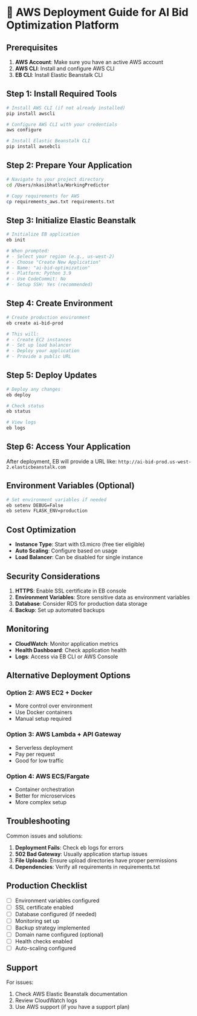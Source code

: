 # 🚀 AWS Deployment Guide for AI Bid Optimization Platform

## Prerequisites

1. **AWS Account**: Make sure you have an active AWS account
2. **AWS CLI**: Install and configure AWS CLI
3. **EB CLI**: Install Elastic Beanstalk CLI

## Step 1: Install Required Tools

```bash
# Install AWS CLI (if not already installed)
pip install awscli

# Configure AWS CLI with your credentials
aws configure

# Install Elastic Beanstalk CLI
pip install awsebcli
```

## Step 2: Prepare Your Application

```bash
# Navigate to your project directory
cd /Users/nkasibhatla/WorkingPredictor

# Copy requirements for AWS
cp requirements_aws.txt requirements.txt
```

## Step 3: Initialize Elastic Beanstalk

```bash
# Initialize EB application
eb init

# When prompted:
# - Select your region (e.g., us-west-2)
# - Choose "Create New Application" 
# - Name: "ai-bid-optimization"
# - Platform: Python 3.9
# - Use CodeCommit: No
# - Setup SSH: Yes (recommended)
```

## Step 4: Create Environment

```bash
# Create production environment
eb create ai-bid-prod

# This will:
# - Create EC2 instances
# - Set up load balancer
# - Deploy your application
# - Provide a public URL
```

## Step 5: Deploy Updates

```bash
# Deploy any changes
eb deploy

# Check status
eb status

# View logs
eb logs
```

## Step 6: Access Your Application

After deployment, EB will provide a URL like:
`http://ai-bid-prod.us-west-2.elasticbeanstalk.com`

## Environment Variables (Optional)

```bash
# Set environment variables if needed
eb setenv DEBUG=False
eb setenv FLASK_ENV=production
```

## Cost Optimization

- **Instance Type**: Start with t3.micro (free tier eligible)
- **Auto Scaling**: Configure based on usage
- **Load Balancer**: Can be disabled for single instance

## Security Considerations

1. **HTTPS**: Enable SSL certificate in EB console
2. **Environment Variables**: Store sensitive data as environment variables
3. **Database**: Consider RDS for production data storage
4. **Backup**: Set up automated backups

## Monitoring

- **CloudWatch**: Monitor application metrics
- **Health Dashboard**: Check application health
- **Logs**: Access via EB CLI or AWS Console

## Alternative Deployment Options

### Option 2: AWS EC2 + Docker
- More control over environment
- Use Docker containers
- Manual setup required

### Option 3: AWS Lambda + API Gateway
- Serverless deployment
- Pay per request
- Good for low traffic

### Option 4: AWS ECS/Fargate
- Container orchestration
- Better for microservices
- More complex setup

## Troubleshooting

Common issues and solutions:

1. **Deployment Fails**: Check eb logs for errors
2. **502 Bad Gateway**: Usually application startup issues
3. **File Uploads**: Ensure upload directories have proper permissions
4. **Dependencies**: Verify all requirements in requirements.txt

## Production Checklist

- [ ] Environment variables configured
- [ ] SSL certificate enabled
- [ ] Database configured (if needed)
- [ ] Monitoring set up
- [ ] Backup strategy implemented
- [ ] Domain name configured (optional)
- [ ] Health checks enabled
- [ ] Auto-scaling configured

## Support

For issues:
1. Check AWS Elastic Beanstalk documentation
2. Review CloudWatch logs
3. Use AWS support (if you have a support plan)